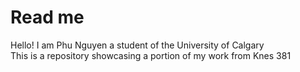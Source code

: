 # Read me 
Hello! I am Phu Nguyen a student of the University of Calgary  
This is a repository showcasing a portion of my work from Knes 381
